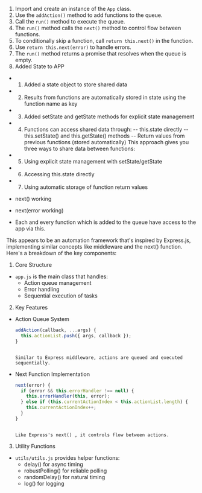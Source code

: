 <!-- 👇👇This below notes are written by Er. Jitendra Nath👇👇 -->

1. Import and create an instance of the `App` class.
2. Use the `addAction()` method to add functions to the queue.
3. Call the `run()` method to execute the queue.
4. The `run()` method calls the `next()` method to control flow between functions.
5. To conditionally skip a function, call `return this.next()` in the function.
6. Use `return this.next(error)` to handle errors.
7. The `run()` method returns a promise that resolves when the queue is empty.
8. Added State to APP

- 1. Added a state object to store shared data
- 2. Results from functions are automatically stored in state using the function name as key
- 3. Added setState and getState methods for explicit state management
- 4. Functions can access shared data through:
     -- this.state directly
     -- this.setState() and this.getState() methods
     -- Return values from previous functions (stored automatically)
     This approach gives you three ways to share data between functions:

- 5. Using explicit state management with setState/getState
- 6. Accessing this.state directly
- 7. Using automatic storage of function return values
  <!-- ------------- -->

- next() working
- next(error working)
- Each and every function which is added to the queue have access to the app via this.
<!-- ☝☝This above notes are written by Er. Jitendra Nath👆👆 -->

This appears to be an automation framework that's inspired by Express.js, implementing similar concepts like middleware and the next() function. Here's a breakdown of the key components:

1. Core Structure

- `app.js` is the main class that handles:
  - Action queue management
  - Error handling
  - Sequential execution of tasks

2. Key Features

- Action Queue System

  ```javascript
  addAction(callback, ...args) {
    this.actionList.push({ args, callback });
  }
  ```

  ```

  Similar to Express middleware, actions are queued and executed sequentially.
  ```

- Next Function Implementation

  ```javascript
  next(error) {
    if (error && this.errorHandler !== null) {
      this.errorHandler(this, error);
    } else if (this.currentActionIndex < this.actionList.length) {
      this.currentActionIndex++;
    }
  }
  ```

  ```

  Like Express's next() , it controls flow between actions.
  ```

3. Utility Functions

- `utils/utils.js` provides helper functions:
  - delay() for async timing
  - robustPolling() for reliable polling
  - randomDelay() for natural timing
  - log() for logging
